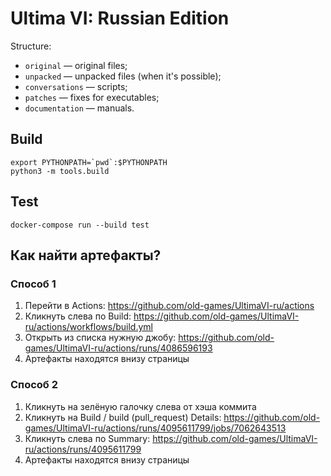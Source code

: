 # Ultima VI: Russian Edition

Structure:

- `original` — original files;
- `unpacked` — unpacked files (when it's possible);
- `conversations` — scripts;
- `patches` — fixes for executables;
- `documentation` — manuals.

## Build

```
export PYTHONPATH=`pwd`:$PYTHONPATH
python3 -m tools.build
```

## Test

```
docker-compose run --build test
```

## Как найти артефакты?

### Способ 1

1. Перейти в Actions: https://github.com/old-games/UltimaVI-ru/actions
2. Кликнуть слева по Build: https://github.com/old-games/UltimaVI-ru/actions/workflows/build.yml
3. Открыть из списка нужную джобу: https://github.com/old-games/UltimaVI-ru/actions/runs/4086596193
4. Артефакты находятся внизу страницы

### Способ 2

1. Кликнуть на зелёную галочку слева от хэша коммита
2. Кликнуть на Build / build (pull\_request) Details: https://github.com/old-games/UltimaVI-ru/actions/runs/4095611799/jobs/7062643513
3. Кликнуть слева по Summary: https://github.com/old-games/UltimaVI-ru/actions/runs/4095611799
4. Артефакты находятся внизу страницы

